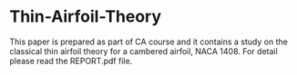 # Thin-Airfoil-Theory
This paper is prepared as part of CA course and it contains a study on the classical thin airfoil theory for a cambered airfoil, NACA 1408. For detail please read the REPORT.pdf file.

